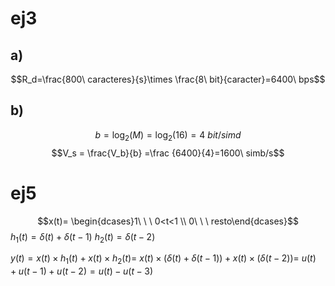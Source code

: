 # ej3
## a)
$$R_d=\frac{800\ caracteres}{s}\times \frac{8\ bit}{caracter}=6400\ bps$$
## b)
$$b = \log_2(M)=\log_2(16)=4\ bit/simd$$
$$V_s = \frac{V_b}{b} =\frac {6400}{4}=1600\ simb/s$$
# ej5
$$x(t)= \begin{dcases}1\ \ \ 0<t<1 \\ 0\ \ \ resto\end{dcases}$$
$h_1(t)=\delta(t)+\delta(t-1)$    $h_2(t)= \delta(t-2)$


$y(t)=x(t)\times h_1(t)+x(t)\times h_2(t)=$
$x(t)\times (\delta(t)+\delta(t-1))+x(t)\times (\delta(t-2)) =$
$u(t)+u(t-1)+u(t-2)= u(t)-u(t-3)$
